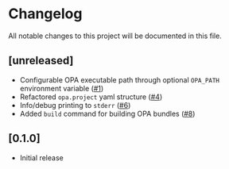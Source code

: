 # Changelog

All notable changes to this project will be documented in this file.

## [unreleased]

- Configurable OPA executable path through optional `OPA_PATH` environment variable ([#1](https://github.com/johanfylling/opa-dependency-manager/issues/1))
- Refactored `opa.project` yaml structure ([#4](https://github.com/johanfylling/opa-dependency-manager/pull/14))
- Info/debug printing to `stderr` ([#6](https://github.com/johanfylling/opa-dependency-manager/issues/6))
- Added `build` command for building OPA bundles ([#8](https://github.com/johanfylling/opa-dependency-manager/issues/8))

## [0.1.0]

- Initial release
